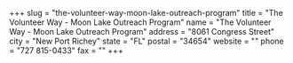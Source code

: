 +++
slug = "the-volunteer-way-moon-lake-outreach-program"
title = "The Volunteer Way - Moon Lake Outreach Program"
name = "The Volunteer Way - Moon Lake Outreach Program"
address = "8061 Congress Street"
city = "New Port Richey"
state = "FL"
postal = "34654"
website = ""
phone = "727 815-0433"
fax = ""
+++
